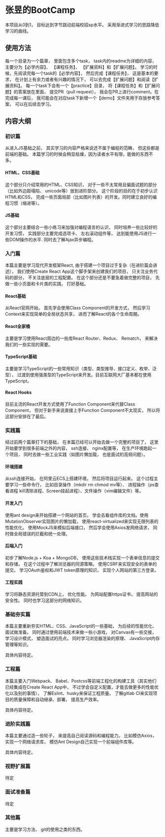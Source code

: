 # 张昱的BootCamp
本项目从0到1， 目标达到字节跳动前端校招sp水平。 采用渐进式学习的思路降低学习的曲线。
## 使用方法
每一个目录为一个篇章， 里面包含多个task， task内的readme为详细的内容，主要分为【必学内容】、 【课程任务】、 【扩展资料】和【扩展问题】。 学习的时候，先阅读完每一个task的【必学内容】， 然后完成【课程任务】， 这是基本的要求， 在计划上有余力或者有兴趣的情况下， 可以去完成【扩展问题】和阅读【扩展资料】。 每一个task下会有一个【practice】目录， 将【课程任务】和【扩展问题】的答案放在里面， 提交PR（pull request）， 我会在PR上进行comment。在完成每一课后， 我可能会在对应task下新增一个【demo】文件夹用于存放参考答案， 可以在后续去学习。
## 内容大纲
### 初识篇
从进入JS基础之前， 其实学习的内容严格来说还不属于编程的范畴， 但这些都是前端的基础。 本篇学习的时候会稍显枯燥，因为读者水平有限，能做的东西不多。
#### HTML、CSS基础
这个部分只介绍常用的HTML、CSS知识， 对于一些不太常用且偏面试题的部分（比如外边距塌陷、 unicode等）放到进阶部分。 这个阶段的目的在于初步认识HTML和CSS， 完成一些页面局部（比如图片列表）的开发。同时建立良好的编程习惯（缩进等）。
#### JS基础
这个部分主要结合一些小练习来加强对编程语言的认识， 同时培养一些比较好的开发习惯， 实践部分主要完成选项卡、 左右滚动组件等， 达到能使用JS进行一些DOM操作的水平. 同时去了解Ajax异步编程。 

### 入门篇
本篇主要是学习现代开发框架React, 由于搭建一个项目过于复杂（在进阶篇会讲述）， 我们使用Create React App这个脚手架来创建我们的项目， 只关注业务代码的部分， 不关注底层的工程配置。 在这个部分还是不要急着做完整的项目， 先做一些小页面和卡片类的实践， 打好基础。
#### React基础
从React官网开始， 首先学会使用Class Component的开发方式， 然后学习Context来实现简单的全局状态共享， 进而了解React的各个生命周期。
#### React全家桶
主要是学习使用React周边的一些库React Router、Redux、 Rematch， 来解决我们的一些实现的需要。 
#### TypeScript基础
主要是学习TypeScript的一些常用知识（类型、类型推导、接口定义、枚举、泛型）， 过渡到使用强类型的TypeScript来开发。目前互联网大厂基本都在使用TypeScript。
#### React Hooks
目前主流的React开发方式使用了Function Component来代替Class Component， 但对于新手来说直接上手Function Component不太现实， 所以将这部分安排在了最后。

### 实践篇
经过前两个篇章打下的基础， 在本篇已经可以开始去做一个完整的项目了， 这里开始要学到很多前端之外的内容， ssh连接、 nginx配置等， 在生产环境跑起一个项目， 同时去做一些工业实践（如图片懒加载， 也是面试的高频问题）。
#### 环境搭建
从ssh连接开始， 在阿里云ECS上搭建环境， 然后将项目运行起来。 这个过程主要学习一些命令行， 比如目录操作（mkdir rm chmod mv等）、 进程操作（ps查看进程 kill清除进程、Screen挂起进程）、文件操作（vim编辑文件）等。
#### 开发入门
使用ant design来开始搭建一个网站的首页。 学会去看组件库的文档。使用MutationObserver实现图片的懒加载， 使用react-virtualized来实现无限列表的性能优化。 使用MockJS来模拟后端接口， 然后学会使用Axios发网络请求， 同时做全局错误的拦截和统一处理。
#### 后端入门
初步了解Node.js + Koa + MongoDB， 使用这些技术栈实现一个表单信息的提交和存储， 在这个过程中了解浏览器的同源策略， 使用CSRF来实现安全的表单的提交。 学习OAuth鉴权和JWT token原理的知识， 实现个人网站的第三方登录。
#### 工程实践
学习将静态资源托管到CDN上， 优化性能。 为网站配置https证书， 提高网站的安全性。 同时也学习这部分的网络知识。

### 基础夯实篇
本篇主要重新夯实HTML、CSS、JavaScript的一些基础， 为后续的性能优化、面试做准备。 同时通过使用前端技术来做一些小游戏， 对Canvas有一些交接， 学习设计模式， 塑造面试的亮点。 同时学习浏览器渲染的原理、 JavaScript内存管理等知识。

具体内容待定。

### 工程篇
本篇主要入门Webpack、 Babel、Postcss等前端工程化的构建工具（其实他们已经集成在Create React App中， 不过学会自定义配置，才能去做更多的性能优化以及别的事情）， 了解Eslint、husky来保证工程质量。 了解gitlab CI来实现项目的质量保障和自动继承、部署， 提高生产效率。

具体内容待定。

### 进阶实践篇
本篇主要通过造一些轮子， 来提高自己阅读源码和编程能力。 比如模仿Axios， 实现一个网络请求库， 模仿Ant Design自己实现一个前端组件库等。

具体内容待定。

### 视野扩展篇
待定

### 面试准备篇
待定

### 其他篇
主要是学习方法、 git的使用之类的东西。